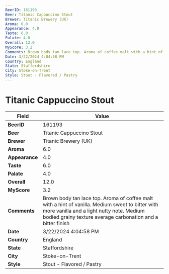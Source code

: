 ```yaml
---
BeerID: 161193
Beer: Titanic Cappuccino Stout
Brewer: Titanic Brewery (UK)
Aroma: 6.0
Appearance: 4.0
Taste: 6.0
Palate: 4.0
Overall: 12.0
MyScore: 3.2
Comments: Brown body tan lace top. Aroma of coffee malt with a hint of vanilla. Medium sweet to bitter with more vanilla and a light nutty note. Medium bodied grainy texture average carbonation and a bitter finish
Date: 3/22/2024 4:04:58 PM
Country: England
State: Staffordshire
City: Stoke-on-Trent
Style: Stout - Flavored / Pastry
---
```


# Titanic Cappuccino Stout

| Field         | Value |
|---------------|-------|
| **BeerID** | 161193 |
| **Beer** | Titanic Cappuccino Stout |
| **Brewer** | Titanic Brewery (UK) |
| **Aroma** | 6.0 |
| **Appearance** | 4.0 |
| **Taste** | 6.0 |
| **Palate** | 4.0 |
| **Overall** | 12.0 |
| **MyScore** | 3.2 |
| **Comments** | Brown body tan lace top. Aroma of coffee malt with a hint of vanilla. Medium sweet to bitter with more vanilla and a light nutty note. Medium bodied grainy texture average carbonation and a bitter finish  |
| **Date** | 3/22/2024 4:04:58 PM |
| **Country** | England |
| **State** | Staffordshire |
| **City** | Stoke-on-Trent |
| **Style** | Stout - Flavored / Pastry |
